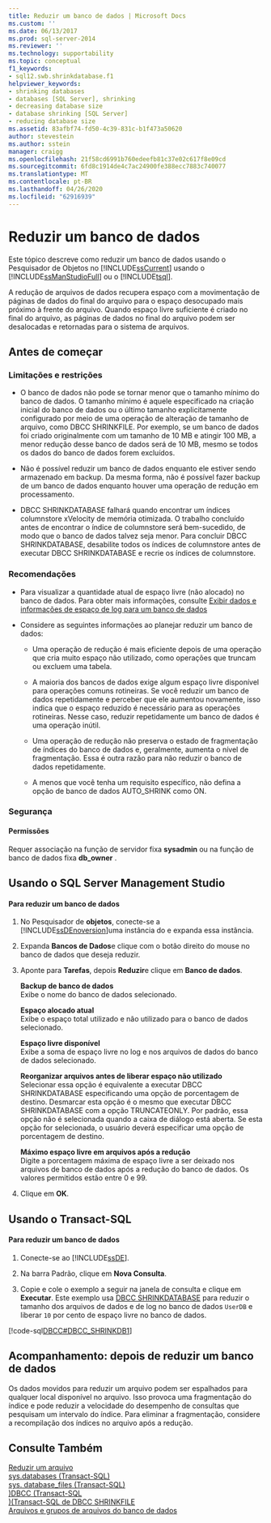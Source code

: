 ```yaml
---
title: Reduzir um banco de dados | Microsoft Docs
ms.custom: ''
ms.date: 06/13/2017
ms.prod: sql-server-2014
ms.reviewer: ''
ms.technology: supportability
ms.topic: conceptual
f1_keywords:
- sql12.swb.shrinkdatabase.f1
helpviewer_keywords:
- shrinking databases
- databases [SQL Server], shrinking
- decreasing database size
- database shrinking [SQL Server]
- reducing database size
ms.assetid: 83afbf74-fd50-4c39-831c-b1f473a50620
author: stevestein
ms.author: sstein
manager: craigg
ms.openlocfilehash: 21f58cd6991b760edeefb81c37e02c617f8e09cd
ms.sourcegitcommit: 6fd8c1914de4c7ac24900fe388ecc7883c740077
ms.translationtype: MT
ms.contentlocale: pt-BR
ms.lasthandoff: 04/26/2020
ms.locfileid: "62916939"
---
```

# <a name="shrink-a-database"></a>Reduzir um banco de dados
  Este tópico descreve como reduzir um banco de dados usando o Pesquisador de Objetos no [!INCLUDE[ssCurrent](../../includes/sscurrent-md.md)] usando o [!INCLUDE[ssManStudioFull](../../includes/ssmanstudiofull-md.md)] ou o [!INCLUDE[tsql](../../includes/tsql-md.md)].  
  
 A redução de arquivos de dados recupera espaço com a movimentação de páginas de dados do final do arquivo para o espaço desocupado mais próximo à frente do arquivo. Quando espaço livre suficiente é criado no final do arquivo, as páginas de dados no final do arquivo podem ser desalocadas e retornadas para o sistema de arquivos.  
  

  
##  <a name="before-you-begin"></a><a name="BeforeYouBegin"></a> Antes de começar  
  
###  <a name="limitations-and-restrictions"></a><a name="Restrictions"></a> Limitações e restrições  
  
-   O banco de dados não pode se tornar menor que o tamanho mínimo do banco de dados. O tamanho mínimo é aquele especificado na criação inicial do banco de dados ou o último tamanho explicitamente configurado por meio de uma operação de alteração de tamanho de arquivo, como DBCC SHRINKFILE. Por exemplo, se um banco de dados foi criado originalmente com um tamanho de 10 MB e atingir 100 MB, a menor redução desse banco de dados será de 10 MB, mesmo se todos os dados do banco de dados forem excluídos.  
  
-   Não é possível reduzir um banco de dados enquanto ele estiver sendo armazenado em backup. Da mesma forma, não é possível fazer backup de um banco de dados enquanto houver uma operação de redução em processamento.  
  
-   DBCC SHRINKDATABASE falhará quando encontrar um índices columnstore xVelocity de memória otimizada. O trabalho concluído antes de encontrar o índice de columnstore será bem-sucedido, de modo que o banco de dados talvez seja menor. Para concluir DBCC SHRINKDATABASE, desabilite todos os índices de columnstore antes de executar DBCC SHRINKDATABASE e recrie os índices de columnstore.  
  
###  <a name="recommendations"></a><a name="Recommendations"></a> Recomendações  
  
-   Para visualizar a quantidade atual de espaço livre (não alocado) no banco de dados. Para obter mais informações, consulte [Exibir dados e informações de espaço de log para um banco de dados](display-data-and-log-space-information-for-a-database.md)  
  
-   Considere as seguintes informações ao planejar reduzir um banco de dados:  
  
    -   Uma operação de redução é mais eficiente depois de uma operação que cria muito espaço não utilizado, como operações que truncam ou excluem uma tabela.  
  
    -   A maioria dos bancos de dados exige algum espaço livre disponível para operações comuns rotineiras. Se você reduzir um banco de dados repetidamente e perceber que ele aumentou novamente, isso indica que o espaço reduzido é necessário para as operações rotineiras. Nesse caso, reduzir repetidamente um banco de dados é uma operação inútil.  
  
    -   Uma operação de redução não preserva o estado de fragmentação de índices do banco de dados e, geralmente, aumenta o nível de fragmentação. Essa é outra razão para não reduzir o banco de dados repetidamente.  
  
    -   A menos que você tenha um requisito específico, não defina a opção de banco de dados AUTO_SHRINK como ON.  
  
###  <a name="security"></a><a name="Security"></a> Segurança  
  
####  <a name="permissions"></a><a name="Permissions"></a> Permissões  
 Requer associação na função de servidor fixa **sysadmin** ou na função de banco de dados fixa **db_owner** .  
  
##  <a name="using-sql-server-management-studio"></a><a name="SSMSProcedure"></a> Usando o SQL Server Management Studio  
  
#### <a name="to-shrink-a-database"></a>Para reduzir um banco de dados  
  
1.  No Pesquisador de **objetos**, conecte-se a [!INCLUDE[ssDEnoversion](../../includes/ssdenoversion-md.md)]uma instância do e expanda essa instância.  
  
2.  Expanda **Bancos de Dados**e clique com o botão direito do mouse no banco de dados que deseja reduzir.  
  
3.  Aponte para **Tarefas**, depois **Reduzir**e clique em **Banco de dados**.  
  
     **Backup de banco de dados**  
     Exibe o nome do banco de dados selecionado.  
  
     **Espaço alocado atual**  
     Exibe o espaço total utilizado e não utilizado para o banco de dados selecionado.  
  
     **Espaço livre disponível**  
     Exibe a soma de espaço livre no log e nos arquivos de dados do banco de dados selecionado.  
  
     **Reorganizar arquivos antes de liberar espaço não utilizado**  
     Selecionar essa opção é equivalente a executar DBCC SHRINKDATABASE especificando uma opção de porcentagem de destino. Desmarcar esta opção é o mesmo que executar DBCC SHRINKDATABASE com a opção TRUNCATEONLY. Por padrão, essa opção não é selecionada quando a caixa de diálogo está aberta. Se esta opção for selecionada, o usuário deverá especificar uma opção de porcentagem de destino.  
  
     **Máximo espaço livre em arquivos após a redução**  
     Digite a porcentagem máxima de espaço livre a ser deixado nos arquivos de banco de dados após a redução do banco de dados. Os valores permitidos estão entre 0 e 99.  
  
4.  Clique em **OK**.  
  
##  <a name="using-transact-sql"></a><a name="TsqlProcedure"></a> Usando o Transact-SQL  
  
#### <a name="to-shrink-a-database"></a>Para reduzir um banco de dados  
  
1.  Conecte-se ao [!INCLUDE[ssDE](../../includes/ssde-md.md)].  
  
2.  Na barra Padrão, clique em **Nova Consulta**.  
  
3.  Copie e cole o exemplo a seguir na janela de consulta e clique em **Executar**. Este exemplo usa [DBCC SHRINKDATABASE](/sql/t-sql/database-console-commands/dbcc-shrinkdatabase-transact-sql) para reduzir o tamanho dos arquivos de dados e de log no banco de dados `UserDB` e liberar `10` por cento de espaço livre no banco de dados.  
  
 [!code-sql[DBCC#DBCC_SHRINKDB1](../../snippets/tsql/SQL14/tsql/dbcc/transact-sql/dbcc_other.sql#dbcc_shrinkdb1)]  
  
##  <a name="follow-up-after-you-shrink-a-database"></a><a name="FollowUp"></a> Acompanhamento: depois de reduzir um banco de dados  
 Os dados movidos para reduzir um arquivo podem ser espalhados para qualquer local disponível no arquivo. Isso provoca uma fragmentação do índice e pode reduzir a velocidade do desempenho de consultas que pesquisam um intervalo do índice. Para eliminar a fragmentação, considere a recompilação dos índices no arquivo após a redução.  
  
## <a name="see-also"></a>Consulte Também  
 [Reduzir um arquivo](shrink-a-file.md)   
 [sys.databases &#40;Transact-SQL&#41;](/sql/relational-databases/system-catalog-views/sys-databases-transact-sql)   
 [sys. database_files &#40;Transact-SQL&#41;](/sql/relational-databases/system-catalog-views/sys-database-files-transact-sql)   
 [&#41;DBCC &#40;Transact-SQL](/sql/t-sql/database-console-commands/dbcc-transact-sql)   
 [&#41;&#40;Transact-SQL de DBCC SHRINKFILE](/sql/t-sql/database-console-commands/dbcc-shrinkfile-transact-sql)   
 [Arquivos e grupos de arquivos do banco de dados](database-files-and-filegroups.md)  
  
  
